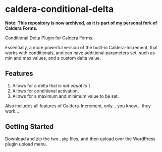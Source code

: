 # caldera-conditional-delta

**Note: This repository is now archived, as it is part of my personal fork of Caldera Forms.**

Conditional Delta Plugin for Caldera Forms.

Essentially, a more powerful version of the built-in Caldera-Increment, that works with conditionals, and can have additional parameters set, such as min and max values, and a custom delta value.

## Features

1. Allows for a delta that is *not equal to 1*.
2. Allows for conditional activation.
3. Allows for a maximum and minimum value to be set.

Also includes all features of Caldera-Increment, only... you know... they work...

## Getting Started

Download and zip the two `.php` files, and then upload over the WordPress plugin upload menu.
